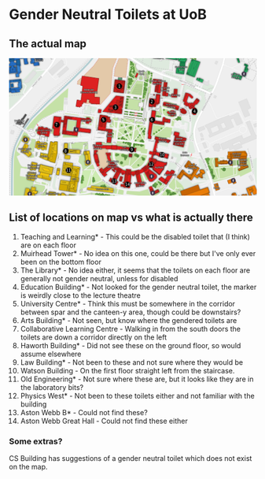 # Gender Neutral Toilets at UoB

## The actual map

![A map of gender neutral toilets](./assets/map.png)

## List of locations on map vs what is actually there

1. Teaching and Learning* - This could be the disabled toilet that (I think) are on each floor
2. Muirhead Tower* - No idea on this one, could be there but I've only ever been on the bottom floor
3. The Library* - No idea either, it seems that the toilets on each floor are generally not gender neutral, unless for disabled
4. Education Building* - Not looked for the gender neutral toilet, the marker is weirdly close to the lecture theatre
5. University Centre* - Think this must be somewhere in the corridor between spar and the canteen-y area, though could be downstairs?
6. Arts Building* - Not seen, but know where the gendered toilets are
7. Collaborative Learning Centre - Walking in from the south doors the toilets are down a corridor directly on the left
8. Haworth Building* - Did not see these on the ground floor, so would assume elsewhere
9. Law Building* - Not been to these and not sure where they would be
10. Watson Building - On the first floor straight left from the staircase.
11. Old Engineering* - Not sure where these are, but it looks like they are in the laboratory bits?
12. Physics West* - Not been to these toilets either and not familiar with the building
13. Aston Webb B* - Could not find these?
14. Aston Webb Great Hall - Could not find these either

### Some extras?

CS Building has suggestions of a gender neutral toilet which does not exist on the map.
